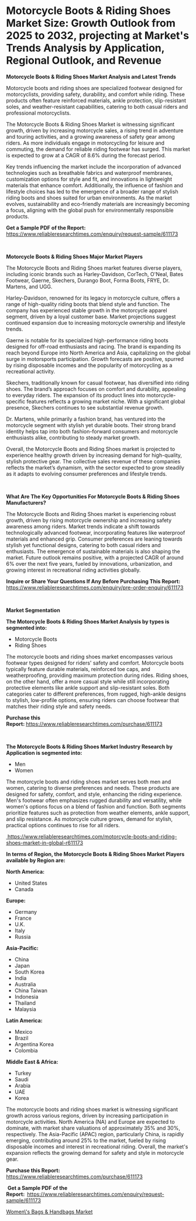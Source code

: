 <p><h1>Motorcycle Boots & Riding Shoes Market Size: Growth Outlook from 2025 to 2032, projecting at Market's Trends Analysis by Application, Regional Outlook, and Revenue</h1></p><p><strong>Motorcycle Boots & Riding Shoes Market Analysis and Latest Trends</strong></p>
<p><p>Motorcycle boots and riding shoes are specialized footwear designed for motorcyclists, providing safety, durability, and comfort while riding. These products often feature reinforced materials, ankle protection, slip-resistant soles, and weather-resistant capabilities, catering to both casual riders and professional motorcyclists. </p><p>The Motorcycle Boots & Riding Shoes Market is witnessing significant growth, driven by increasing motorcycle sales, a rising trend in adventure and touring activities, and a growing awareness of safety gear among riders. As more individuals engage in motorcycling for leisure and commuting, the demand for reliable riding footwear has surged. This market is expected to grow at a CAGR of 8.6% during the forecast period. </p><p>Key trends influencing the market include the incorporation of advanced technologies such as breathable fabrics and waterproof membranes, customization options for style and fit, and innovations in lightweight materials that enhance comfort. Additionally, the influence of fashion and lifestyle choices has led to the emergence of a broader range of stylish riding boots and shoes suited for urban environments. As the market evolves, sustainability and eco-friendly materials are increasingly becoming a focus, aligning with the global push for environmentally responsible products.</p></p>
<p><strong>Get a Sample PDF of the Report:&nbsp;</strong> <a href="https://www.reliableresearchtimes.com/enquiry/request-sample/611173?utm_campaign=3317&utm_medium=2&utm_source=Github&utm_content=ia&utm_term=23032025&utm_id=motorcycle-boots-riding-shoes">https://www.reliableresearchtimes.com/enquiry/request-sample/611173</a></p>
<p>&nbsp;</p>
<p><strong>Motorcycle Boots & Riding Shoes Major Market Players</strong></p>
<p><p>The Motorcycle Boots and Riding Shoes market features diverse players, including iconic brands such as Harley-Davidson, CorTech, O'Neal, Bates Footwear, Gaerne, Skechers, Durango Boot, Forma Boots, FRYE, Dr. Martens, and UGG. </p><p>Harley-Davidson, renowned for its legacy in motorcycle culture, offers a range of high-quality riding boots that blend style and function. The company has experienced stable growth in the motorcycle apparel segment, driven by a loyal customer base. Market projections suggest continued expansion due to increasing motorcycle ownership and lifestyle trends.</p><p>Gaerne is notable for its specialized high-performance riding boots designed for off-road enthusiasts and racing. The brand is expanding its reach beyond Europe into North America and Asia, capitalizing on the global surge in motorsports participation. Growth forecasts are positive, spurred by rising disposable incomes and the popularity of motorcycling as a recreational activity.</p><p>Skechers, traditionally known for casual footwear, has diversified into riding shoes. The brand’s approach focuses on comfort and durability, appealing to everyday riders. The expansion of its product lines into motorcycle-specific features reflects a growing market niche. With a significant global presence, Skechers continues to see substantial revenue growth.</p><p>Dr. Martens, while primarily a fashion brand, has ventured into the motorcycle segment with stylish yet durable boots. Their strong brand identity helps tap into both fashion-forward consumers and motorcycle enthusiasts alike, contributing to steady market growth.</p><p>Overall, the Motorcycle Boots and Riding Shoes market is projected to experience healthy growth driven by increasing demand for high-quality, stylish protective gear. The collective sales revenue of these companies reflects the market’s dynamism, with the sector expected to grow steadily as it adapts to evolving consumer preferences and lifestyle trends.</p></p>
<p>&nbsp;</p>
<p><strong>What Are The Key Opportunities For Motorcycle Boots & Riding Shoes Manufacturers?</strong></p>
<p><p>The Motorcycle Boots and Riding Shoes market is experiencing robust growth, driven by rising motorcycle ownership and increasing safety awareness among riders. Market trends indicate a shift towards technologically advanced footwear, incorporating features like waterproof materials and enhanced grip. Consumer preferences are leaning towards stylish yet functional designs, catering to both casual riders and enthusiasts. The emergence of sustainable materials is also shaping the market. Future outlook remains positive, with a projected CAGR of around 6% over the next five years, fueled by innovations, urbanization, and growing interest in recreational riding activities globally.</p></p>
<p><strong>Inquire or Share Your Questions If Any Before Purchasing This Report:</strong> <a href="https://www.reliableresearchtimes.com/enquiry/pre-order-enquiry/611173?utm_campaign=3317&utm_medium=2&utm_source=Github&utm_content=ia&utm_term=23032025&utm_id=motorcycle-boots-riding-shoes">https://www.reliableresearchtimes.com/enquiry/pre-order-enquiry/611173</a></p>
<p>&nbsp;</p>
<p><strong>Market Segmentation</strong></p>
<p><strong>The Motorcycle Boots & Riding Shoes Market Analysis by types is segmented into:</strong></p>
<p><ul><li>Motorcycle Boots</li><li>Riding Shoes</li></ul></p>
<p><p>The motorcycle boots and riding shoes market encompasses various footwear types designed for riders' safety and comfort. Motorcycle boots typically feature durable materials, reinforced toe caps, and weatherproofing, providing maximum protection during rides. Riding shoes, on the other hand, offer a more casual style while still incorporating protective elements like ankle support and slip-resistant soles. Both categories cater to different preferences, from rugged, high-ankle designs to stylish, low-profile options, ensuring riders can choose footwear that matches their riding style and safety needs.</p></p>
<p><strong>Purchase this Report:&nbsp;</strong><a href="https://www.reliableresearchtimes.com/purchase/611173?utm_campaign=3317&utm_medium=2&utm_source=Github&utm_content=ia&utm_term=23032025&utm_id=motorcycle-boots-riding-shoes">https://www.reliableresearchtimes.com/purchase/611173</a></p>
<p>&nbsp;</p>
<p><strong>The Motorcycle Boots & Riding Shoes Market Industry Research by Application is segmented into:</strong></p>
<p><ul><li>Men</li><li>Women</li></ul></p>
<p><p>The motorcycle boots and riding shoes market serves both men and women, catering to diverse preferences and needs. These products are designed for safety, comfort, and style, enhancing the riding experience. Men's footwear often emphasizes rugged durability and versatility, while women's options focus on a blend of fashion and function. Both segments prioritize features such as protection from weather elements, ankle support, and slip resistance. As motorcycle culture grows, demand for stylish, practical options continues to rise for all riders.</p></p>
<p><a href="https://www.reliableresearchtimes.com/motorcycle-boots-and-riding-shoes-market-in-global-r611173?utm_campaign=3317&utm_medium=2&utm_source=Github&utm_content=ia&utm_term=23032025&utm_id=motorcycle-boots-riding-shoes">&nbsp;https://www.reliableresearchtimes.com/motorcycle-boots-and-riding-shoes-market-in-global-r611173</a></p>
<p><strong>In terms of Region, the Motorcycle Boots & Riding Shoes Market Players available by Region are:</strong></p>
<p>
    <p> <strong> North America: </strong>
        <ul>
            <li>United States</li>
            <li>Canada</li>
        </ul>
        </p> 
    <p> <strong> Europe: </strong>
        <ul>
            <li>Germany</li>
            <li>France</li>
            <li>U.K.</li>
            <li>Italy</li>
            <li>Russia</li>
        </ul>
        </p> 
    <p> <strong> Asia-Pacific: </strong>
        <ul>
            <li>China</li>
            <li>Japan</li>
            <li>South Korea</li>
            <li>India</li>
            <li>Australia</li>
            <li>China Taiwan</li>
            <li>Indonesia</li>
            <li>Thailand</li>
            <li>Malaysia</li>
        </ul>
        </p> 
    <p> <strong> Latin America: </strong>
        <ul>
            <li>Mexico</li>
            <li>Brazil</li>
            <li>Argentina Korea</li>
            <li>Colombia</li>
        </ul>
        </p> 
    <p> <strong> Middle East & Africa: </strong>
        <ul>
            <li>Turkey</li>
            <li>Saudi</li>
            <li>Arabia</li>
            <li>UAE</li>
            <li>Korea</li>
        </ul>
    </p>
    </p>
<p><p>The motorcycle boots and riding shoes market is witnessing significant growth across various regions, driven by increasing participation in motorcycle activities. North America (NA) and Europe are expected to dominate, with market share valuations of approximately 35% and 30%, respectively. The Asia-Pacific (APAC) region, particularly China, is rapidly emerging, contributing around 25% to the market, fueled by rising disposable incomes and interest in recreational riding. Overall, the market's expansion reflects the growing demand for safety and style in motorcycle gear.</p></p>
<p><strong>Purchase this Report: </strong><a href="https://www.reliableresearchtimes.com/purchase/611173?utm_campaign=3317&utm_medium=2&utm_source=Github&utm_content=ia&utm_term=23032025&utm_id=motorcycle-boots-riding-shoes">https://www.reliableresearchtimes.com/purchase/611173</a></p>
<p>&nbsp;<strong>Get a Sample PDF of the Report:&nbsp;&nbsp;</strong><a href="https://www.reliableresearchtimes.com/enquiry/request-sample/611173?utm_campaign=3317&utm_medium=2&utm_source=Github&utm_content=ia&utm_term=23032025&utm_id=motorcycle-boots-riding-shoes">https://www.reliableresearchtimes.com/enquiry/request-sample/611173</a></p>
<p><strong></strong></p>
<p><p><a href="https://github.com/porstheftyux/Market-Research-Report-List-1/blob/main/womens-bags-handbags-market.md?utm_campaign=3317&utm_medium=2&utm_source=Github&utm_content=ia&utm_term=23032025&utm_id=motorcycle-boots-riding-shoes">Women\'s Bags & Handbags Market</a></p></p>